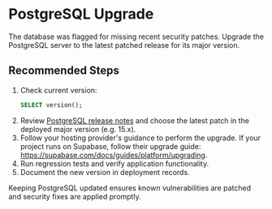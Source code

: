 # PostgreSQL Upgrade

The database was flagged for missing recent security patches. Upgrade the PostgreSQL server to the latest patched release for its major version.

## Recommended Steps
1. Check current version:
   ```sql
   SELECT version();
   ```
2. Review [PostgreSQL release notes](https://www.postgresql.org/docs/release/) and choose the latest patch in the deployed major version (e.g. 15.x).
3. Follow your hosting provider's guidance to perform the upgrade. If your
   project runs on Supabase, follow their upgrade guide:
   <https://supabase.com/docs/guides/platform/upgrading>.
4. Run regression tests and verify application functionality.
5. Document the new version in deployment records.

Keeping PostgreSQL updated ensures known vulnerabilities are patched and security fixes are applied promptly.
